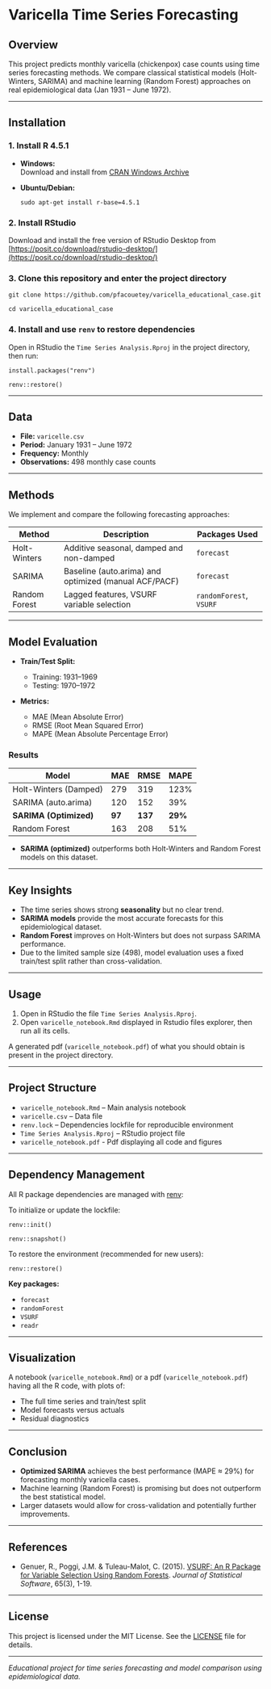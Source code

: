 # Varicella Time Series Forecasting

## Overview

This project predicts monthly varicella (chickenpox) case counts using time series forecasting methods. We compare classical statistical models (Holt-Winters, SARIMA) and machine learning (Random Forest) approaches on real epidemiological data (Jan 1931 – June 1972).

---

## Installation

### 1. Install R 4.5.1

- **Windows:**  
  Download and install from [CRAN Windows Archive](https://cran.r-project.org/bin/windows/base/old/4.5.1/)

- **Ubuntu/Debian:**

  `sudo apt-get install r-base=4.5.1`

### 2. Install RStudio
 Download and install the free version of RStudio Desktop from [https://posit.co/download/rstudio-desktop/](https://posit.co/download/rstudio-desktop/)

### 3. Clone this repository and enter the project directory
 `git clone https://github.com/pfacouetey/varicella_educational_case.git`
 
 `cd varicella_educational_case`

### 4. Install and use `renv` to restore dependencies
Open in RStudio the `Time Series Analysis.Rproj` in the project directory, then run:

 `install.packages("renv")`

 `renv::restore()`

---

## Data

- **File:** `varicelle.csv`
- **Period:** January 1931 – June 1972
- **Frequency:** Monthly
- **Observations:** 498 monthly case counts

---

## Methods

We implement and compare the following forecasting approaches:

| Method           | Description                                      | Packages Used                  |
|------------------|--------------------------------------------------|-------------------------------|
| Holt-Winters     | Additive seasonal, damped and non-damped         | `forecast`                    |
| SARIMA           | Baseline (auto.arima) and optimized (manual ACF/PACF) | `forecast`                |
| Random Forest    | Lagged features, VSURF variable selection         | `randomForest`, `VSURF`       |

---

## Model Evaluation

- **Train/Test Split:**  
  - Training: 1931–1969  
  - Testing: 1970–1972

- **Metrics:**  
  - MAE (Mean Absolute Error)  
  - RMSE (Root Mean Squared Error)  
  - MAPE (Mean Absolute Percentage Error)

### Results

| Model                   | MAE    | RMSE   | MAPE   |
|-------------------------|--------|--------|--------|
| Holt-Winters (Damped)   | 279    | 319    | 123%   |
| SARIMA (auto.arima)     | 120    | 152    | 39%    |
| **SARIMA (Optimized)**  | **97** | **137**| **29%**|
| Random Forest           | 163    | 208    | 51%    |

- **SARIMA (optimized)** outperforms both Holt-Winters and Random Forest models on this dataset.

---

## Key Insights

- The time series shows strong **seasonality** but no clear trend.
- **SARIMA models** provide the most accurate forecasts for this epidemiological dataset.
- **Random Forest** improves on Holt-Winters but does not surpass SARIMA performance.
- Due to the limited sample size (498), model evaluation uses a fixed train/test split rather than cross-validation.

---

## Usage

1. Open in RStudio the file `Time Series Analysis.Rproj`.
2. Open `varicelle_notebook.Rmd` displayed in Rstudio files explorer, then run all its cells.

A generated pdf (`varicelle_notebook.pdf`) of what you should obtain is present in the project directory.

---

## Project Structure

- `varicelle_notebook.Rmd` – Main analysis notebook
- `varicelle.csv` – Data file
- `renv.lock` – Dependencies lockfile for reproducible environment
- `Time Series Analysis.Rproj` – RStudio project file
- `varicelle_notebook.pdf` - Pdf displaying all code and figures

---

## Dependency Management

All R package dependencies are managed with [renv](https://rstudio.github.io/renv/):

To initialize or update the lockfile:

`renv::init()`

`renv::snapshot()`

To restore the environment (recommended for new users):

`renv::restore()`

**Key packages:**  
- `forecast`
- `randomForest`
- `VSURF`
- `readr`

---

## Visualization

 A notebook (`varicelle_notebook.Rmd`) or a pdf (`varicelle_notebook.pdf`) having all the R code, with plots of:
- The full time series and train/test split
- Model forecasts versus actuals
- Residual diagnostics

---

## Conclusion

- **Optimized SARIMA** achieves the best performance (MAPE ≈ 29%) for forecasting monthly varicella cases.
- Machine learning (Random Forest) is promising but does not outperform the best statistical model.
- Larger datasets would allow for cross-validation and potentially further improvements.

---

## References

- Genuer, R., Poggi, J.M. & Tuleau-Malot, C. (2015). [VSURF: An R Package for Variable Selection Using Random Forests](https://journal.r-project.org/archive/2015-2/genuer-poggi-tuleaumalot.pdf). *Journal of Statistical Software*, 65(3), 1-19.

---

## License

This project is licensed under the MIT License. See the [LICENSE](LICENSE) file for details.

---

*Educational project for time series forecasting and model comparison using epidemiological data.*



